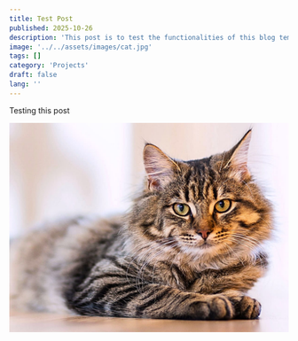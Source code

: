 ```yaml
---
title: Test Post
published: 2025-10-26
description: 'This post is to test the functionalities of this blog template'
image: '../../assets/images/cat.jpg'
tags: []
category: 'Projects'
draft: false 
lang: ''
---
```


Testing this post

![A tabby cat with yellow eyes](../../assets/images/cat.jpg)